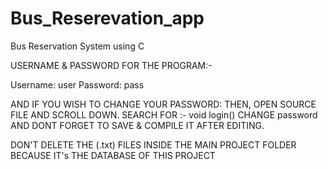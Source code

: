 # Bus_Reserevation_app
Bus Reservation System using C

USERNAME & PASSWORD FOR THE PROGRAM:-

Username: user
Password: pass

AND IF YOU WISH TO CHANGE YOUR PASSWORD:
THEN, OPEN SOURCE FILE AND SCROLL DOWN. SEARCH FOR :- void login()
CHANGE password AND DONT FORGET TO SAVE & COMPILE IT AFTER EDITING.

DON'T DELETE THE (.txt) FILES INSIDE THE MAIN PROJECT FOLDER
BECAUSE IT's THE DATABASE OF THIS PROJECT
